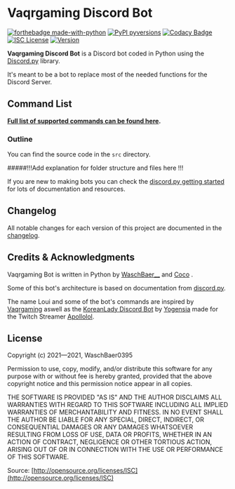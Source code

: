 # Vaqrgaming Discord Bot
[![forthebadge made-with-python](http://ForTheBadge.com/images/badges/made-with-python.svg)](https://www.python.org/)
[![PyPI pyversions](https://img.shields.io/pypi/pyversions/ansicolortags.svg)](https://pypi.python.org/pypi/ansicolortags/)
[![Codacy Badge](https://app.codacy.com/project/badge/Grade/40d1da68d7ab49cda6815a6ea52733e4)](https://www.codacy.com?utm_source=github.com&amp;utm_medium=referral&amp;utm_content=WaschBaer0395/VaqrDiscordbot-Python&amp;utm_campaign=Badge_Grade)
[![ISC License](https://img.shields.io/badge/license-ISC-green)](https://github.com/WaschBaer0395/VaqrDiscordBot-Python/blob/master/LICENSE) 
[![Version](https://img.shields.io/github/package-json/v/WaschBaer0395/VaqrDiscordbot-Python)](https://GitHub.com/WaschBaer0395/VaqrDiscordbot-Python/releases/)

**Vaqrgaming Discord Bot** is a Discord bot coded in Python using the [Discord.py](https://discordpy.readthedocs.io/en/stable/) library.

It's meant to be a bot to replace most of the needed functions for the Discord Server.

## Command List

**[Full list of supported commands can be found here](https://github.com/WaschBaer0395/VaqrDiscordbot-Python/blob/master/COMMANDS.md#VaqrDiscordbot-Python).**

### Outline

You can find the source code in the `src` directory.

#####!!!Add explanation for folder structure and files here !!!

If you are new to making bots you can check the [discord.py getting started](https://discordpy.readthedocs.io/en/stable/#getting-started) for lots of documentation and resources.

## Changelog

All notable changes for each version of this project are documented in the [changelog](https://github.com/WaschBaer0395/VaqrDiscordbot-Python/blob/master/CHANGELOG.md).

## Credits & Acknowledgments

Vaqrgaming Bot is written in Python by [WaschBaer__](https://github.com/WaschBaer0395) and  [Coco](https://github.com/cococow123) .

Some of this bot's architecture is based on documentation from [discord.py](https://discordpy.readthedocs.io/en/stable/).

The name Loui and some of the bot's commands are inspired by [Vaqrgaming](https://www.twitch.tv/vaqrgaming)
aswell as the [KoreanLady Discord Bot](https://github.com/yogensia/korean-lady-discord-bot) by [Yogensia](https://github.com/yogensia) made for the Twitch Streamer [Apollolol](https://www.twitch.tv/apollolol).

## License

Copyright (c) 2021—2021, WaschBaer0395

Permission to use, copy, modify, and/or distribute this software for any purpose
with or without fee is hereby granted, provided that the above copyright notice
and this permission notice appear in all copies.

THE SOFTWARE IS PROVIDED "AS IS" AND THE AUTHOR DISCLAIMS ALL WARRANTIES WITH
REGARD TO THIS SOFTWARE INCLUDING ALL IMPLIED WARRANTIES OF MERCHANTABILITY AND
FITNESS. IN NO EVENT SHALL THE AUTHOR BE LIABLE FOR ANY SPECIAL, DIRECT,
INDIRECT, OR CONSEQUENTIAL DAMAGES OR ANY DAMAGES WHATSOEVER RESULTING FROM LOSS
OF USE, DATA OR PROFITS, WHETHER IN AN ACTION OF CONTRACT, NEGLIGENCE OR OTHER
TORTIOUS ACTION, ARISING OUT OF OR IN CONNECTION WITH THE USE OR PERFORMANCE OF
THIS SOFTWARE.

Source: [http://opensource.org/licenses/ISC](http://opensource.org/licenses/ISC)
